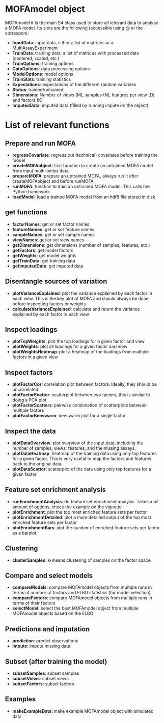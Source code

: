 # MOFAmodel object
MOFAmodel it is the main S4 class used to store all relevant data to analyse a MOFA model. Its slots are the following (accessible using @ or the correspon):
* **InputData**: input data, either a list of matrices or a MultiAssayExperiment
* **TrainData**: training data, a list of matrices with processed data (centered, scaled, etc.)
* **TrainOptions**: training options
* **DataOptions**: data processing options
* **ModelOptions**: model options
* **TrainStats**: training statistics
* **Expectations**: expectations of the different random variables
* **Status**: trained/untrained
* **Dimensions**: Number of views (M), samples (N), features per view (D) and factors (K)
* **ImputedData**: imputed data (filled by running impute on the object)


# List of relevant functions

## Prepare and run MOFA
* **regressCovariate**: regress out (technical) covariates before training the model
* **createMOFAobject**: first function to create an untrained MOFA model from input multi-omics data  
* **prepareMOFA**: prepare an untrained MOFA, always run it after createMOFAobject and before runMOFA  
* **runMOFA**: function to train an untrained MOFA model. This calls the Python framework  
* **loadModel**: load a trained MOFA model from an hdf5 file stored in disk  

## get functions
* **factorNames**: get or set factor names  
* **featureNames**: get or set feature names  
* **sampleNames**: get or set sample names  
* **viewNames**: get or set view names  
* **getDimensions**: get dimensions (number of samples, features, etc.)  
* **getFactors**: get model factors  
* **getWeights**: get model weights  
* **getTrainData**: get training data  
* **getImputedData**: get imputed data  

## Disentangle sources of variation
* **plotVarianceExplained**: plot the variance explained by each factor in each view. This is the key plot of MOFA and should always be done before inspecting factors or weights.
* **calculateVarianceExplained**: calculate and return the variance explained by each factor in each view.

## Inspect loadings
* **plotTopWeights**: plot the top loadings for a given factor and view  
* **plotWeights**: plot all loadings for a given factor and view  
* **plotWeightsHeatmap**: plot a heatmap of the loadings from multiple factors in a given view

## Inspect factors
* **plotFactorCor**: correlation plot between factors. Ideally, they should be uncorrelated  
* **plotFactorScatter**: scatterplot between two factors, this is similar to doing a PCA plot  
* **plotFactorScatters**: pairwise combination of scatterplots between multiple factors  
* **plotFactorBeeswarm**: beeswarm plot for a single factor  

## Inspect the data
* **plotDataOverview**: plot overview of the input data, including the number of samples, views, features, and the missing assays.
* **plotDataHeatmap**: heatmap of the training data using only top features for a given factor. This is very useful to map the factors and features back to the original data  
* **plotDataScatter**: scatterplot of the data using only top features for a given factor  

## Feature set enrichment analysis
* **runEnrichmentAnalysis**: do feature set enrichment analysis. Takes a bit amount of options, check the example on the vignette
* **plotEnrichment**: plot the top most enriched feature sets per factor
* **plotEnrichmentDetailed**: plot a more detailed output of the top most enriched feature sets per factor
* **plotEnrichmentBars**: plot the number of enriched feature sets per factor as a barplot

## Clustering
* **clusterSamples**: k-means clustering of samples on the factor space

## Compare and select models
* **compareModels**: compare MOFAmodel objects from multiple runs in terms of number of factors and ELBO statistics (for model selection)
* **compareFactors**: compare MOFAmodel objects from multiple runs in terms of their factors
* **selectModel**: select the best MOFAmodel object from multiple MOFAmodel objects based on the ELBO

## Predictions and imputation
* **prediction**: predict observations
* **impute**: impute missing data

## Subset (after training the model)
* **subsetSamples**: subset samples
* **subsetViews**:  subset views
* **subsetFactors**: subset factors

## Examples
* **makeExampleData**: make example MOFAmodel object with simulated data



